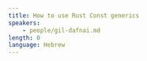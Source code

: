 ```yaml
---
title: How to use Rust Const generics
speakers:
    - people/gil-dafnai.md
length: 0
language: Hebrew
---
```


